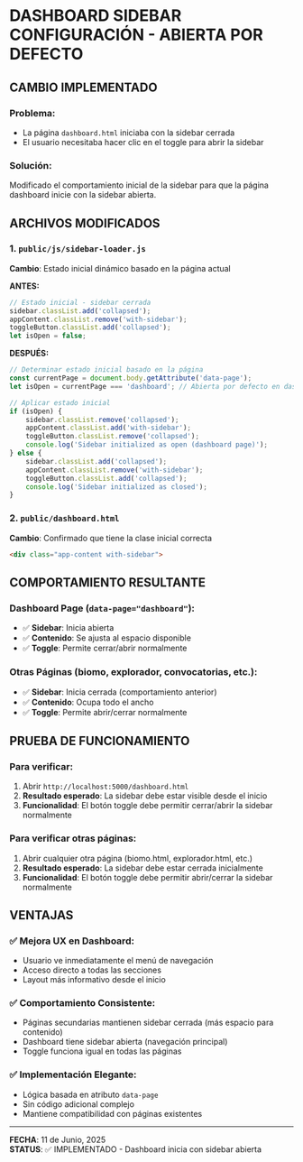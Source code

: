 # DASHBOARD SIDEBAR CONFIGURACIÓN - ABIERTA POR DEFECTO

## CAMBIO IMPLEMENTADO

### Problema:
- La página `dashboard.html` iniciaba con la sidebar cerrada
- El usuario necesitaba hacer clic en el toggle para abrir la sidebar

### Solución:
Modificado el comportamiento inicial de la sidebar para que la página dashboard inicie con la sidebar abierta.

## ARCHIVOS MODIFICADOS

### 1. `public/js/sidebar-loader.js`
**Cambio**: Estado inicial dinámico basado en la página actual

**ANTES:**
```javascript
// Estado inicial - sidebar cerrada
sidebar.classList.add('collapsed');
appContent.classList.remove('with-sidebar');
toggleButton.classList.add('collapsed');
let isOpen = false;
```

**DESPUÉS:**
```javascript
// Determinar estado inicial basado en la página
const currentPage = document.body.getAttribute('data-page');
let isOpen = currentPage === 'dashboard'; // Abierta por defecto en dashboard

// Aplicar estado inicial
if (isOpen) {
    sidebar.classList.remove('collapsed');
    appContent.classList.add('with-sidebar');
    toggleButton.classList.remove('collapsed');
    console.log('Sidebar initialized as open (dashboard page)');
} else {
    sidebar.classList.add('collapsed');
    appContent.classList.remove('with-sidebar');
    toggleButton.classList.add('collapsed');
    console.log('Sidebar initialized as closed');
}
```

### 2. `public/dashboard.html`
**Cambio**: Confirmado que tiene la clase inicial correcta

```html
<div class="app-content with-sidebar">
```

## COMPORTAMIENTO RESULTANTE

### Dashboard Page (`data-page="dashboard"`):
- ✅ **Sidebar**: Inicia abierta
- ✅ **Contenido**: Se ajusta al espacio disponible
- ✅ **Toggle**: Permite cerrar/abrir normalmente

### Otras Páginas (biomo, explorador, convocatorias, etc.):
- ✅ **Sidebar**: Inicia cerrada (comportamiento anterior)
- ✅ **Contenido**: Ocupa todo el ancho
- ✅ **Toggle**: Permite abrir/cerrar normalmente

## PRUEBA DE FUNCIONAMIENTO

### Para verificar:
1. Abrir `http://localhost:5000/dashboard.html`
2. **Resultado esperado**: La sidebar debe estar visible desde el inicio
3. **Funcionalidad**: El botón toggle debe permitir cerrar/abrir la sidebar normalmente

### Para verificar otras páginas:
1. Abrir cualquier otra página (biomo.html, explorador.html, etc.)
2. **Resultado esperado**: La sidebar debe estar cerrada inicialmente
3. **Funcionalidad**: El botón toggle debe permitir abrir/cerrar la sidebar normalmente

## VENTAJAS

### ✅ Mejora UX en Dashboard:
- Usuario ve inmediatamente el menú de navegación
- Acceso directo a todas las secciones
- Layout más informativo desde el inicio

### ✅ Comportamiento Consistente:
- Páginas secundarias mantienen sidebar cerrada (más espacio para contenido)
- Dashboard tiene sidebar abierta (navegación principal)
- Toggle funciona igual en todas las páginas

### ✅ Implementación Elegante:
- Lógica basada en atributo `data-page`
- Sin código adicional complejo
- Mantiene compatibilidad con páginas existentes

---
**FECHA**: 11 de Junio, 2025  
**STATUS**: ✅ IMPLEMENTADO - Dashboard inicia con sidebar abierta
